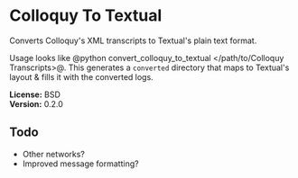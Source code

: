 Colloquy To Textual
===================

Converts Colloquy's XML transcripts to Textual's plain text format.

Usage looks like @python convert_colloquy_to_textual </path/to/Colloquy Transcripts>@.
This generates a ``converted`` directory that maps to Textual's layout &
fills it with the converted logs.

**License:** BSD  
**Version:** 0.2.0

Todo
----

* Other networks?
* Improved message formatting?

